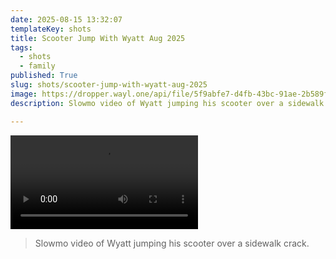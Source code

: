 ```yaml
---
date: 2025-08-15 13:32:07
templateKey: shots
title: Scooter Jump With Wyatt Aug 2025
tags:
  - shots
  - family
published: True
slug: shots/scooter-jump-with-wyatt-aug-2025
image: https://dropper.wayl.one/api/file/5f9abfe7-d4fb-43bc-91ae-2b589f94e177.mp4
description: Slowmo video of Wyatt jumping his scooter over a sidewalk crack.

---
```


![Scooter Jump with Wyatt Aug 2025](https://dropper.wayl.one/api/file/5f9abfe7-d4fb-43bc-91ae-2b589f94e177.mp4)

> Slowmo video of Wyatt jumping his scooter over a sidewalk crack.
